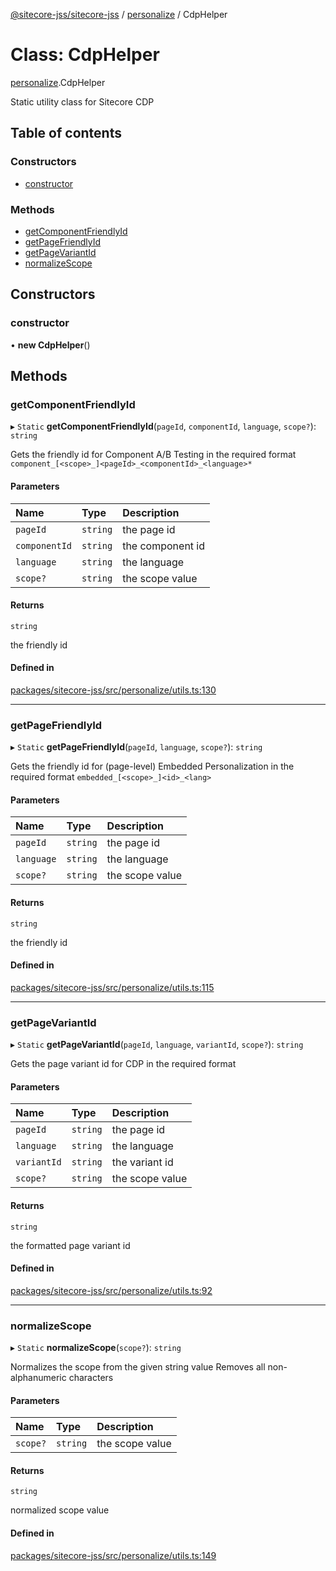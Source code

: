 [@sitecore-jss/sitecore-jss](../README.md) / [personalize](../modules/personalize.md) / CdpHelper

# Class: CdpHelper

[personalize](../modules/personalize.md).CdpHelper

Static utility class for Sitecore CDP

## Table of contents

### Constructors

- [constructor](personalize.CdpHelper.md#constructor)

### Methods

- [getComponentFriendlyId](personalize.CdpHelper.md#getcomponentfriendlyid)
- [getPageFriendlyId](personalize.CdpHelper.md#getpagefriendlyid)
- [getPageVariantId](personalize.CdpHelper.md#getpagevariantid)
- [normalizeScope](personalize.CdpHelper.md#normalizescope)

## Constructors

### constructor

• **new CdpHelper**()

## Methods

### getComponentFriendlyId

▸ `Static` **getComponentFriendlyId**(`pageId`, `componentId`, `language`, `scope?`): `string`

Gets the friendly id for Component A/B Testing in the required format `component_[<scope>_]<pageId>_<componentId>_<language>*`

#### Parameters

| Name | Type | Description |
| :------ | :------ | :------ |
| `pageId` | `string` | the page id |
| `componentId` | `string` | the component id |
| `language` | `string` | the language |
| `scope?` | `string` | the scope value |

#### Returns

`string`

the friendly id

#### Defined in

[packages/sitecore-jss/src/personalize/utils.ts:130](https://github.com/Sitecore/jss/blob/f4f5c58a8/packages/sitecore-jss/src/personalize/utils.ts#L130)

___

### getPageFriendlyId

▸ `Static` **getPageFriendlyId**(`pageId`, `language`, `scope?`): `string`

Gets the friendly id for (page-level) Embedded Personalization in the required format `embedded_[<scope>_]<id>_<lang>`

#### Parameters

| Name | Type | Description |
| :------ | :------ | :------ |
| `pageId` | `string` | the page id |
| `language` | `string` | the language |
| `scope?` | `string` | the scope value |

#### Returns

`string`

the friendly id

#### Defined in

[packages/sitecore-jss/src/personalize/utils.ts:115](https://github.com/Sitecore/jss/blob/f4f5c58a8/packages/sitecore-jss/src/personalize/utils.ts#L115)

___

### getPageVariantId

▸ `Static` **getPageVariantId**(`pageId`, `language`, `variantId`, `scope?`): `string`

Gets the page variant id for CDP in the required format

#### Parameters

| Name | Type | Description |
| :------ | :------ | :------ |
| `pageId` | `string` | the page id |
| `language` | `string` | the language |
| `variantId` | `string` | the variant id |
| `scope?` | `string` | the scope value |

#### Returns

`string`

the formatted page variant id

#### Defined in

[packages/sitecore-jss/src/personalize/utils.ts:92](https://github.com/Sitecore/jss/blob/f4f5c58a8/packages/sitecore-jss/src/personalize/utils.ts#L92)

___

### normalizeScope

▸ `Static` **normalizeScope**(`scope?`): `string`

Normalizes the scope from the given string value
Removes all non-alphanumeric characters

#### Parameters

| Name | Type | Description |
| :------ | :------ | :------ |
| `scope?` | `string` | the scope value |

#### Returns

`string`

normalized scope value

#### Defined in

[packages/sitecore-jss/src/personalize/utils.ts:149](https://github.com/Sitecore/jss/blob/f4f5c58a8/packages/sitecore-jss/src/personalize/utils.ts#L149)
